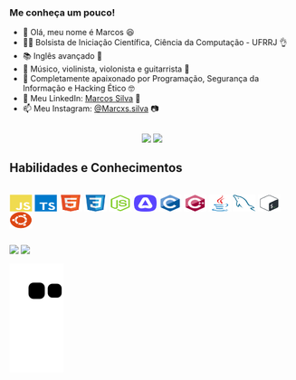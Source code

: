 <h3>Me conheça um pouco!</h3>

- 👋 Olá, meu nome é Marcos 😆
- 👨‍🎓 Bolsista de Iniciação Científica, Ciência da Computação - UFRRJ 👌
- 📚 Inglês avançado 🗽
- 🎻 Músico, violinista, violonista e guitarrista 🎸
- 👀 Completamente apaixonado por Programação, Segurança da Informação e Hacking Ético 🤓
- 💼 Meu LinkedIn: <a href="https://LinkedIn.com/in/m4rcxs">Marcos Silva</a> 👔
- 📫 Meu Instagram: <a href="https://instagram.com/marcxs.silva">@Marcxs.silva</a> 📷 
##
<div align="center">
    <img height="180em" src="https://github-readme-stats.vercel.app/api?username=m4rcxs&show_icons=true&include_all_commits=true&theme=radical"/>
    <img height="180em" src="https://github-readme-stats.vercel.app/api/top-langs/?username=m4rcxs&layout=compact&langs_count=10)](https://github.com/vargastm/github-readme-statsCompact&theme=radical"/>
</div>

##
<h2>Habilidades e Conhecimentos</h2>
<div style="display: inline_block"><br>
    <img align="center" alt="Marcos-Js" height="30" width="40" src="https://raw.githubusercontent.com/devicons/devicon/master/icons/javascript/javascript-plain.svg">
    <img align="center" alt="Marcos-Ts" height="30" width="40" src="https://raw.githubusercontent.com/devicons/devicon/master/icons/typescript/typescript-plain.svg">
    <img align="center" alt="Marcos-HTML" height="30" width="40" src="https://raw.githubusercontent.com/devicons/devicon/master/icons/html5/html5-original.svg">
    <img align="center" alt="Marcos-CSS" height="30" width="40" src="https://raw.githubusercontent.com/devicons/devicon/master/icons/css3/css3-original.svg">
    <img align="center" alt="Marcos-NodeJS" height="30" width="40" src="https://raw.githubusercontent.com/devicons/devicon/master/icons/nodejs/nodejs-plain.svg">
    <img align="center" alt="Marcos-AdonisJS" height="30" width="40" src="https://raw.githubusercontent.com/devicons/devicon/master/icons/adonisjs/adonisjs-original.svg">
    <img align="center" alt="Marcos-Csharp" height="30" width="40" src="https://raw.githubusercontent.com/devicons/devicon/master/icons/c/c-original.svg">
    <img align="center" alt="Marcos-C" height="30" width="40" src="https://raw.githubusercontent.com/devicons/devicon/master/icons/cplusplus/cplusplus-original.svg">
    <img align="center" alt="Marcos-JAVA" height="30" width="40" src="https://raw.githubusercontent.com/devicons/devicon/master/icons/java/java-original.svg">
    <img align="center" alt="Marcos-MySQL" height="30" width="40" src="https://raw.githubusercontent.com/devicons/devicon/master/icons/mysql/mysql-original.svg">
    <img align="center" alt="Marcos-Bash" height="30" width="40" src="https://github.com/devicons/devicon/blob/master/icons/bash/bash-original.svg">
  <img align="center" alt="Marcos-Ubuntu" height="30" width="40" src="https://raw.githubusercontent.com/devicons/devicon/master/icons/ubuntu/ubuntu-plain.svg">
</div>

##
<div> 
  <a href="https://instagram.com/marcxs.silva" target="_blank"><img src="https://img.shields.io/badge/-Instagram-%23E4405F?style=for-the-badge&logo=instagram&logoColor=white" target="_blank"></a> 
  <a href="https://www.linkedin.com/in/m4rcxs" target="_blank"><img src="https://img.shields.io/badge/-LinkedIn-%230077B5?style=for-the-badge&logo=linkedin&logoColor=white" target="_blank"></a>
  
![Snake animation](https://github.com/M4rcxs/M4rcxs/blob/output/github-contribution-grid-snake.svg)
  
</div>
